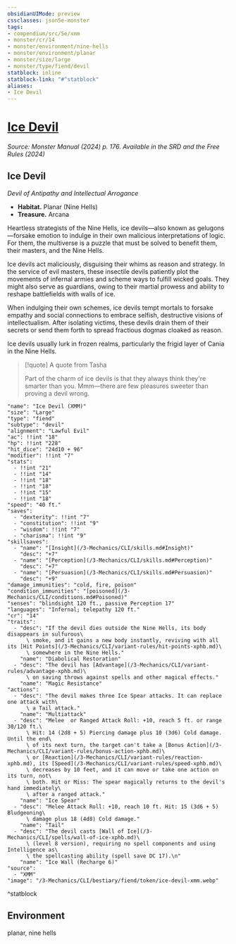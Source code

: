 ```yaml
---
obsidianUIMode: preview
cssclasses: json5e-monster
tags:
- compendium/src/5e/xmm
- monster/cr/14
- monster/environment/nine-hells
- monster/environment/planar
- monster/size/large
- monster/type/fiend/devil
statblock: inline
statblock-link: "#^statblock"
aliases:
- Ice Devil
---
```

# [Ice Devil](3-Mechanics\CLI\bestiary\fiend/ice-devil-xmm.md)
*Source: Monster Manual (2024) p. 176. Available in the <span title='Systems Reference Document (5.2)'>SRD</span> and the Free Rules (2024)*  

## Ice Devil

*Devil of Antipathy and Intellectual Arrogance*

- **Habitat.** Planar (Nine Hells)  
- **Treasure.** Arcana  

Heartless strategists of the Nine Hells, ice devils—also known as gelugons—forsake emotion to indulge in their own malicious interpretations of logic. For them, the multiverse is a puzzle that must be solved to benefit them, their masters, and the Nine Hells.

Ice devils act maliciously, disguising their whims as reason and strategy. In the service of evil masters, these insectile devils patiently plot the movements of infernal armies and scheme ways to fulfill wicked goals. They might also serve as guardians, owing to their martial prowess and ability to reshape battlefields with walls of ice.

When indulging their own schemes, ice devils tempt mortals to forsake empathy and social connections to embrace selfish, destructive visions of intellectualism. After isolating victims, these devils drain them of their secrets or send them forth to spread fractious dogmas cloaked as reason.

Ice devils usually lurk in frozen realms, particularly the frigid layer of Cania in the Nine Hells.

> [!quote] A quote from Tasha  
> 
> Part of the charm of ice devils is that they always think they're smarter than you. Mmm—there are few pleasures sweeter than proving a devil wrong.


```statblock
"name": "Ice Devil (XMM)"
"size": "Large"
"type": "fiend"
"subtype": "devil"
"alignment": "Lawful Evil"
"ac": !!int "18"
"hp": !!int "228"
"hit_dice": "24d10 + 96"
"modifier": !!int "7"
"stats":
  - !!int "21"
  - !!int "14"
  - !!int "18"
  - !!int "18"
  - !!int "15"
  - !!int "18"
"speed": "40 ft."
"saves":
  - "dexterity": !!int "7"
  - "constitution": !!int "9"
  - "wisdom": !!int "7"
  - "charisma": !!int "9"
"skillsaves":
  - "name": "[Insight](/3-Mechanics/CLI/skills.md#Insight)"
    "desc": "+7"
  - "name": "[Perception](/3-Mechanics/CLI/skills.md#Perception)"
    "desc": "+7"
  - "name": "[Persuasion](/3-Mechanics/CLI/skills.md#Persuasion)"
    "desc": "+9"
"damage_immunities": "cold, fire, poison"
"condition_immunities": "[poisoned](/3-Mechanics/CLI/conditions.md#Poisoned)"
"senses": "blindsight 120 ft., passive Perception 17"
"languages": "Infernal; telepathy 120 ft."
"cr": "14"
"traits":
  - "desc": "If the devil dies outside the Nine Hells, its body disappears in sulfurous\
      \ smoke, and it gains a new body instantly, reviving with all its [Hit Points](/3-Mechanics/CLI/variant-rules/hit-points-xphb.md)\
      \ somewhere in the Nine Hells."
    "name": "Diabolical Restoration"
  - "desc": "The devil has [Advantage](/3-Mechanics/CLI/variant-rules/advantage-xphb.md)\
      \ on saving throws against spells and other magical effects."
    "name": "Magic Resistance"
"actions":
  - "desc": "The devil makes three Ice Spear attacks. It can replace one attack with\
      \ a Tail attack."
    "name": "Multiattack"
  - "desc": "Melee  or Ranged Attack Roll: +10, reach 5 ft. or range 30/120 ft.\
      \ Hit: 14 (2d8 + 5) Piercing damage plus 10 (3d6) Cold damage. Until the end\
      \ of its next turn, the target can't take a [Bonus Action](/3-Mechanics/CLI/variant-rules/bonus-action-xphb.md)\
      \ or [Reaction](/3-Mechanics/CLI/variant-rules/reaction-xphb.md), its [Speed](/3-Mechanics/CLI/variant-rules/speed-xphb.md)\
      \ decreases by 10 feet, and it can move or take one action on its turn, not\
      \ both. Hit or Miss: The spear magically returns to the devil's hand immediately\
      \ after a ranged attack."
    "name": "Ice Spear"
  - "desc": "Melee Attack Roll: +10, reach 10 ft. Hit: 15 (3d6 + 5) Bludgeoning\
      \ damage plus 18 (4d8) Cold damage."
    "name": "Tail"
  - "desc": "The devil casts [Wall of Ice](/3-Mechanics/CLI/spells/wall-of-ice-xphb.md)\
      \ (level 8 version), requiring no spell components and using Intelligence as\
      \ the spellcasting ability (spell save DC 17).\n"
    "name": "Ice Wall (Recharge 6)"
"source":
  - "XMM"
"image": "/3-Mechanics/CLI/bestiary/fiend/token/ice-devil-xmm.webp"
```
^statblock

## Environment

planar, nine hells